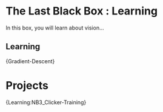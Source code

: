 # The Last Black Box : Learning
In this box, you will learn about vision...

## Learning
{Gradient-Descent}

# Projects
{Learning:NB3_Clicker-Training}
